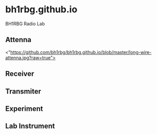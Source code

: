 # bh1rbg.github.io
BH1RBG Radio Lab

## Attenna
<"https://github.com/bh1rbg/bh1rbg.github.io/blob/master/long-wire-attenna.jpg?raw=true">
## Receiver

## Transmiter

## Experiment

## Lab Instrument
